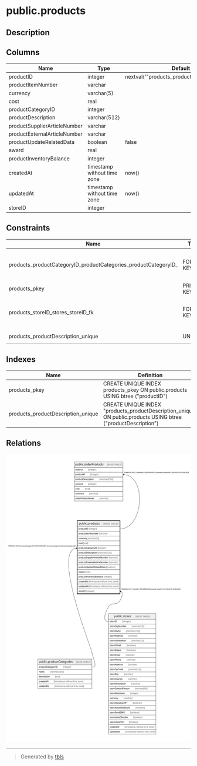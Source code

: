 # public.products

## Description

## Columns

| Name | Type | Default | Nullable | Children | Parents | Comment |
| ---- | ---- | ------- | -------- | -------- | ------- | ------- |
| productID | integer | nextval('"products_productID_seq"'::regclass) | false | [public.orderProducts](public.orderProducts.md) |  |  |
| productItemNumber | varchar |  | false |  |  |  |
| currency | varchar(5) |  | false |  |  |  |
| cost | real |  | false |  |  |  |
| productCategoryID | integer |  | false |  | [public.productCategories](public.productCategories.md) |  |
| productDescription | varchar(512) |  | false |  |  |  |
| productSupplierArticleNumber | varchar |  | true |  |  |  |
| productExternalArticleNumber | varchar |  | true |  |  |  |
| productUpdateRelatedData | boolean | false | true |  |  |  |
| award | real |  | false |  |  |  |
| productInventoryBalance | integer |  | true |  |  |  |
| createdAt | timestamp without time zone | now() | false |  |  |  |
| updatedAt | timestamp without time zone | now() | false |  |  |  |
| storeID | integer |  | true |  | [public.stores](public.stores.md) |  |

## Constraints

| Name | Type | Definition |
| ---- | ---- | ---------- |
| products_productCategoryID_productCategories_productCategoryID_ | FOREIGN KEY | FOREIGN KEY ("productCategoryID") REFERENCES "productCategories"("productCategoryID") |
| products_pkey | PRIMARY KEY | PRIMARY KEY ("productID") |
| products_storeID_stores_storeID_fk | FOREIGN KEY | FOREIGN KEY ("storeID") REFERENCES stores("storeID") ON DELETE CASCADE |
| products_productDescription_unique | UNIQUE | UNIQUE ("productDescription") |

## Indexes

| Name | Definition |
| ---- | ---------- |
| products_pkey | CREATE UNIQUE INDEX products_pkey ON public.products USING btree ("productID") |
| products_productDescription_unique | CREATE UNIQUE INDEX "products_productDescription_unique" ON public.products USING btree ("productDescription") |

## Relations

![er](public.products.svg)

---

> Generated by [tbls](https://github.com/k1LoW/tbls)
